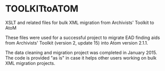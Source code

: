 # TOOLKITtoATOM
XSLT and related files for bulk XML migration from Archivists' Toolkit to AtoM

These files were used for a successful project to migrate EAD finding aids from Archivists' Toolkit (version 2, update 15) into Atom version 2.1.1.

The data cleaning and migration project was completed in January 2015. The code is provided "as is" in case it helps other users working on bulk XML migration projects.
